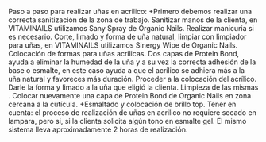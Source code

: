 Paso a paso para realizar uñas en acrilico:
+Primero debemos realizar una correcta sanitización de la zona de trabajo.
Sanitizar manos de la clienta, en VITAMINAILS utilizamos Sany Spray de Organic Nails.
Realizar manicuria si es necesario.
Corte, limado y forma de uña natural, limpiar con limpiador para uñas, en VITAMINAILS utilizamos Sinergy Wipe de Organic Nails.
Colocación de formas para uñas acrilicas.
Dos capas de Protein Bond, ayuda a eliminar la humedad de la uña y a su vez la correcta adhesión de la base o esmalte, en este caso ayuda a que el acrílico se adhiera más a la uña natural y favoreces más duración.
Proceder a la colocación del acrílico.
Darle la forma y limado a la uña que eligió la clienta.
Limpieza de las mismas .
Colocar nuevamente una capa de Protein Bond de Organic Nails en zona cercana a la cutícula.
+Esmaltado y colocación de brillo top.
Tener en cuenta: el proceso de realización de uñas en acrilico no requiere secado en lampara, pero si, si la clienta solicita algún tono en esmalte gel. El mismo sistema lleva aproximadamente 2 horas de realización.
